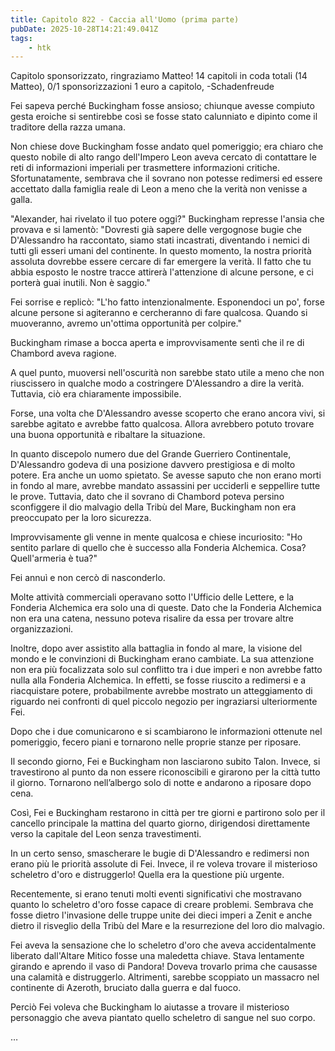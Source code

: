 ```yaml
---
title: Capitolo 822 - Caccia all'Uomo (prima parte)
pubDate: 2025-10-28T14:21:49.041Z
tags:
    - htk
---
```



Capitolo sponsorizzato, ringraziamo Matteo!
14 capitoli in coda totali (14 Matteo),
0/1 sponsorizzazioni 1 euro a capitolo,
-Schadenfreude


Fei sapeva perché Buckingham fosse ansioso; chiunque avesse compiuto gesta eroiche si sentirebbe così se fosse stato calunniato e dipinto come il traditore della razza umana.


Non chiese dove Buckingham fosse andato quel pomeriggio; era chiaro che questo nobile di alto rango dell'Impero Leon aveva cercato di contattare le reti di informazioni imperiali per trasmettere informazioni critiche.
Sfortunatamente, sembrava che il sovrano non potesse redimersi ed essere accettato dalla famiglia reale di Leon a meno che la verità non venisse a galla.


"Alexander, hai rivelato il tuo potere oggi?" Buckingham represse l'ansia che provava e si lamentò: "Dovresti già sapere delle vergognose bugie che D'Alessandro ha raccontato, siamo stati incastrati, diventando i nemici di tutti gli esseri umani del continente.
In questo momento, la nostra priorità assoluta dovrebbe essere cercare di far emergere la verità. Il fatto che tu abbia esposto le nostre tracce attirerà l'attenzione di alcune persone, e ci porterà guai inutili. Non è saggio."


Fei sorrise e replicò: "L'ho fatto intenzionalmente. Esponendoci un po', forse alcune persone si agiteranno e cercheranno di fare qualcosa. Quando si muoveranno, avremo un'ottima opportunità per colpire."


Buckingham rimase a bocca aperta e improvvisamente sentì che il re di Chambord aveva ragione.


A quel punto, muoversi nell'oscurità non sarebbe stato utile a meno che non riuscissero in qualche modo a costringere D'Alessandro a dire la verità. Tuttavia, ciò era chiaramente impossibile.


Forse, una volta che D'Alessandro avesse scoperto che erano ancora vivi, si sarebbe agitato e avrebbe fatto qualcosa. Allora avrebbero potuto trovare una buona opportunità e ribaltare la situazione.


In quanto discepolo numero due del Grande Guerriero Continentale, D'Alessandro godeva di una posizione davvero prestigiosa e di molto potere. Era anche un uomo spietato. Se avesse saputo che non erano morti in fondo al mare, avrebbe mandato assassini per ucciderli e seppellire tutte le prove.
Tuttavia, dato che il sovrano di Chambord poteva persino sconfiggere il dio malvagio della Tribù del Mare, Buckingham non era preoccupato per la loro sicurezza.


Improvvisamente gli venne in mente qualcosa e chiese incuriosito: "Ho sentito parlare di quello che è successo alla Fonderia Alchemica. Cosa? Quell'armeria è tua?"


Fei annuì e non cercò di nasconderlo.


Molte attività commerciali operavano sotto l'Ufficio delle Lettere, e la Fonderia Alchemica era solo una di queste. Dato che la Fonderia Alchemica non era una catena, nessuno poteva risalire da essa per trovare altre organizzazioni.


Inoltre, dopo aver assistito alla battaglia in fondo al mare, la visione del mondo e le convinzioni di Buckingham erano cambiate. La sua attenzione non era più focalizzata solo sul conflitto tra i due imperi e non avrebbe fatto nulla alla Fonderia Alchemica. In effetti, se fosse riuscito a redimersi e a riacquistare potere, probabilmente avrebbe mostrato un atteggiamento di riguardo nei confronti di quel piccolo negozio per ingraziarsi ulteriormente Fei.


Dopo che i due comunicarono e si scambiarono le informazioni ottenute nel pomeriggio, fecero piani e tornarono nelle proprie stanze per riposare.


Il secondo giorno, Fei e Buckingham non lasciarono subito Talon. Invece, si travestirono al punto da non essere riconoscibili e girarono per la città tutto il giorno. Tornarono nell’albergo solo di notte e andarono a riposare dopo cena.


Così, Fei e Buckingham restarono in città per tre giorni e partirono solo per il cancello principale la mattina del quarto giorno, dirigendosi direttamente verso la capitale del Leon senza travestimenti.


In un certo senso, smascherare le bugie di D'Alessandro e redimersi non erano più le priorità assolute di Fei. Invece, il re voleva trovare il misterioso scheletro d'oro e distruggerlo! Quella era la questione più urgente.


Recentemente, si erano tenuti molti eventi significativi che mostravano quanto lo scheletro d'oro fosse capace di creare problemi. Sembrava che fosse dietro l'invasione delle truppe unite dei dieci imperi a Zenit e anche dietro il risveglio della Tribù del Mare e la resurrezione del loro dio malvagio.


Fei aveva la sensazione che lo scheletro d'oro che aveva accidentalmente liberato dall'Altare Mitico fosse una maledetta chiave. Stava lentamente girando e aprendo il vaso di Pandora! Doveva trovarlo prima che causasse una calamità e distruggerlo. Altrimenti, sarebbe scoppiato un massacro nel continente di Azeroth, bruciato dalla guerra e dal fuoco.


Perciò Fei voleva che Buckingham lo aiutasse a trovare il misterioso personaggio che aveva piantato quello scheletro di sangue nel suo corpo.


…





